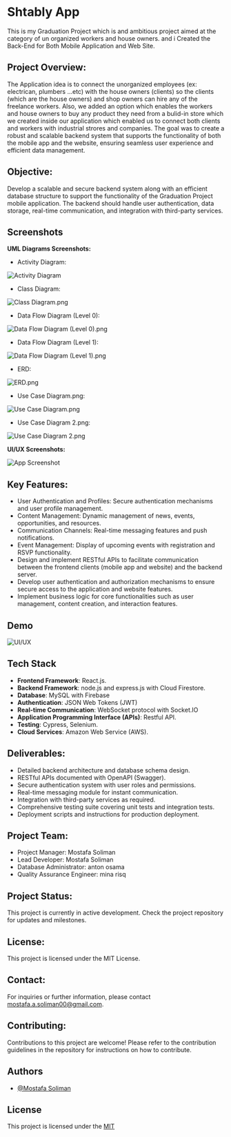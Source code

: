 
# Shtably App
This is my Graduation Project which is and ambitious project aimed at the category of un organized workers and house owners. and i Created the Back-End for Both Mobile Application and Web Site.

## Project Overview:
The Application idea is to connect the unorganized employees (ex: electrican, plumbers ...etc) with the house owners (clients) so the clients (which are the house owners) and shop owners can hire any of the freelance workers. Also, we added an option which enables the workers and house owners to buy any product they need from a bulid-in store which we created inside our application which enabled us to connect both clients and workers with industrial strores and companies. The goal was to create a robust and scalable backend system that supports the functionality of both the mobile app and the website, ensuring seamless user experience and efficient data management.

## Objective:
Develop a scalable and secure backend system along with an efficient database structure to support the functionality of the Graduation Project mobile application. The backend should handle user authentication, data storage, real-time communication, and integration with third-party services.


## Screenshots
**UML Diagrams Screenshots:**
- Activity Diagram:

![Activity Diagram](https://github.com/soliman2023/Shatably/blob/main/UML%20Diagrams/Activity%20Diagram.jpg?raw=true)

- Class Diagram:

![Class Diagram.png](https://github.com/soliman2023/Shatably/blob/main/UML%20Diagrams/Class%20Diagram.png?raw=true)

- Data Flow Diagram (Level 0):

![Data Flow Diagram (Level 0).png](https://github.com/soliman2023/Shatably/blob/main/UML%20Diagrams/Data%20Flow%20Diagram%20(Level%200).png?raw=true)

- Data Flow Diagram (Level 1):

![Data Flow Diagram (Level 1).png](https://github.com/soliman2023/Shatably/blob/main/UML%20Diagrams/Class%20Diagram.png?raw=true)

- ERD:

![ERD.png](https://github.com/soliman2023/Shatably/blob/main/UML%20Diagrams/ERD.png?raw=true)

- Use Case Diagram.png:

![Use Case Diagram.png](https://github.com/soliman2023/Shatably/blob/main/UML%20Diagrams/Use%20Case%20Diagram.png?raw=true)

- Use Case Diagram 2.png:

![Use Case Diagram 2.png](https://github.com/soliman2023/Shatably/blob/main/UML%20Diagrams/Use%20Case%20Diagram%202.png?raw=true)

**UI/UX Screenshots:**

![App Screenshot](https://mir-s3-cdn-cf.behance.net/project_modules/fs/f3f093156615789.636a5e2ef18fb.png)

## Key Features:
- User Authentication and Profiles: Secure authentication mechanisms and user profile management.
- Content Management: Dynamic management of news, events, opportunities, and resources.
- Communication Channels: Real-time messaging features and push notifications.
- Event Management: Display of upcoming events with registration and RSVP functionality.
- Design and implement RESTful APIs to facilitate communication between the frontend clients (mobile app and website) and the backend server.
- Develop user authentication and authorization mechanisms to ensure secure access to the application and website features.
- Implement business logic for core functionalities such as user management, content creation, and interaction features.


## Demo

![UI/UX](https://www-ccv.adobe.io/v1/player/ccv/WVvMk_3sKbH/embed?api_key=behance1&bgcolor=%23191919)



## Tech Stack

- **Frontend Framework**: React.js.
- **Backend Framework**: node.js and express.js with Cloud Firestore.
- **Database**: MySQL with Firebase
- **Authentication**: JSON Web Tokens (JWT)
- **Real-time Communication**: WebSocket protocol with Socket.IO
- **Application Programming Interface (APIs)**: Restful API.
- **Testing**: Cypress, Selenium.
- **Cloud Services**: Amazon Web Service (AWS).

## Deliverables:

- Detailed backend architecture and database schema design.
- RESTful APIs documented with OpenAPI (Swagger).
- Secure authentication system with user roles and permissions.
- Real-time messaging module for instant communication.
- Integration with third-party services as required.
- Comprehensive testing suite covering unit tests and integration tests.
- Deployment scripts and instructions for production deployment.


## Project Team:

- Project Manager: Mostafa Soliman
- Lead Developer: Mostafa Soliman
- Database Administrator: anton osama
- Quality Assurance Engineer: mina risq

## Project Status:

This project is currently in active development. Check the project repository for updates and milestones.

## License:

This project is licensed under the MIT License.

## Contact:

For inquiries or further information, please contact mostafa.a.soliman00@gmail.com.

## Contributing:

Contributions to this project are welcome! Please refer to the contribution guidelines in the repository for instructions on how to contribute.

## Authors

- [@Mostafa Soliman](https://www.github.com/soliman2023)


## License

This project is licensed under the [MIT](https://choosealicense.com/licenses/mit/)
